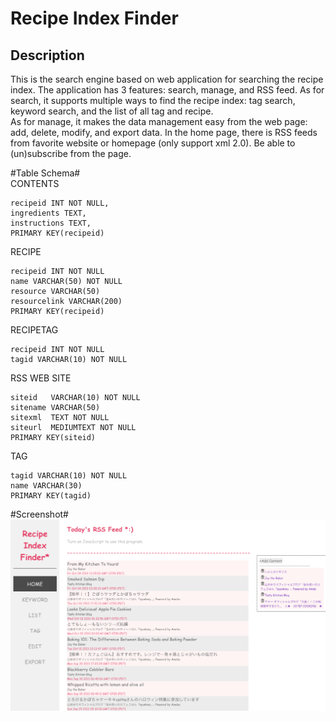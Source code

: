 Recipe Index Finder
=================
Description
--------------
This is the search engine based on web application for searching the recipe index.
The application has 3 features: search, manage, and RSS feed.
As for search, it supports multiple ways to find the recipe index: tag search, keyword search, and the list of all tag and recipe.   
As for manage, it makes the data management easy from the web page: add, delete, modify, and export data.
In the home page, there is RSS feeds from favorite website or homepage (only support xml 2.0). Be able to (un)subscribe from the page.

#Table Schema#  
CONTENTS
```
recipeid INT NOT NULL,
ingredients TEXT,
instructions TEXT,
PRIMARY KEY(recipeid)
```
RECIPE
```
recipeid INT NOT NULL
name VARCHAR(50) NOT NULL
resource VARCHAR(50)
resourcelink VARCHAR(200)
PRIMARY KEY(recipeid)
```
RECIPETAG
```
recipeid INT NOT NULL
tagid VARCHAR(10) NOT NULL
```
RSS WEB SITE
```
siteid   VARCHAR(10) NOT NULL
sitename VARCHAR(50) 
sitexml  TEXT NOT NULL
siteurl  MEDIUMTEXT NOT NULL
PRIMARY KEY(siteid)
```
TAG
```
tagid VARCHAR(10) NOT NULL
name VARCHAR(30)
PRIMARY KEY(tagid)
```
#Screenshot#
![alt text](./imgs/home.png "HOME")

